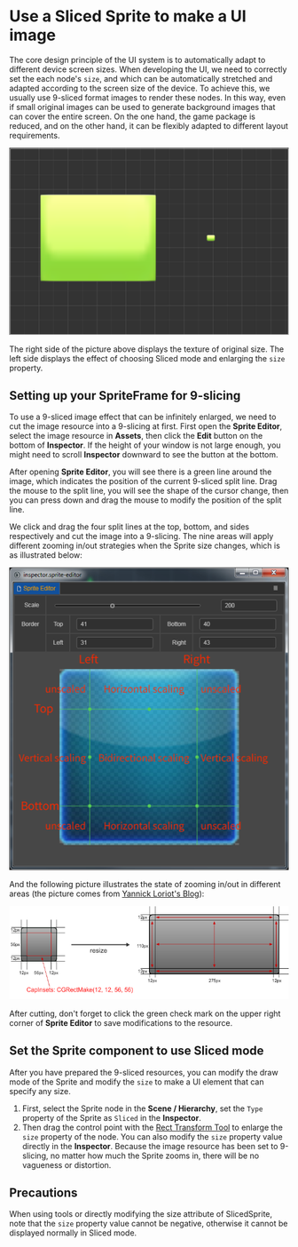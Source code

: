 # Use a Sliced Sprite to make a UI image

The core design principle of the UI system is to automatically adapt to different device screen sizes. When developing the UI, we need to correctly set the each node's `size`, and which can be automatically stretched and adapted according to the screen size of the device. To achieve this, we usually use 9-sliced format images to render these nodes. In this way, even if small original images can be used to generate background images that can cover the entire screen. On the one hand, the game package is reduced, and on the other hand, it can be flexibly adapted to different layout requirements.

![compare](sliced-sprite/compare.png)

The right side of the picture above displays the texture of original size. The left side displays the effect of choosing Sliced mode and enlarging the `size` property.

## Setting up your SpriteFrame for 9-slicing

To use a 9-sliced image effect that can be infinitely enlarged, we need to cut the image resource into a 9-slicing at first. First open the **Sprite Editor**, select the image resource in **Assets**, then click the **Edit** button on the bottom of **Inspector**. If the height of your window is not large enough, you might need to scroll **Inspector** downward to see the button at the bottom.

After opening **Sprite Editor**, you will see there is a green line around the image, which indicates the position of the current 9-sliced split line. Drag the mouse to the split line, you will see the shape of the cursor change, then you can press down and drag the mouse to modify the position of the split line.

We click and drag the four split lines at the top, bottom, and sides respectively and cut the image into a 9-slicing. The nine areas will apply different zooming in/out strategies when the Sprite size changes, which is as illustrated below:

![sliced](sliced-sprite/editing.png)

And the following picture illustrates the state of zooming in/out in different areas (the picture comes from [Yannick Loriot's Blog](http://yannickloriot.com/2011/12/create-buttons-in-cocos2d-by-using-cccontrolbutton/)):

![scaling](sliced-sprite/scaling.png)

After cutting, don't forget to click the green check mark on the upper right corner of **Sprite Editor** to save modifications to the resource.

## Set the Sprite component to use Sliced mode

After you have prepared the 9-sliced resources, you can modify the draw mode of the Sprite and modify the `size` to make a UI element that can specify any size.

1. First, select the Sprite node in the **Scene / Hierarchy**, set the `Type` property of the Sprite as `Sliced` in the **Inspector**.
2. Then drag the control point with the [Rect Transform Tool](../../../editor/scene/index.md) to enlarge the `size` property of the node. You can also modify the `size` property value directly in the **Inspector**. Because the image resource has been set to 9-slicing, no matter how much the Sprite zooms in, there will be no vagueness or distortion.

## Precautions

When using tools or directly modifying the size attribute of Sliced ​​Sprite, note that the `size` property value cannot be negative, otherwise it cannot be displayed normally in Sliced ​​mode.
